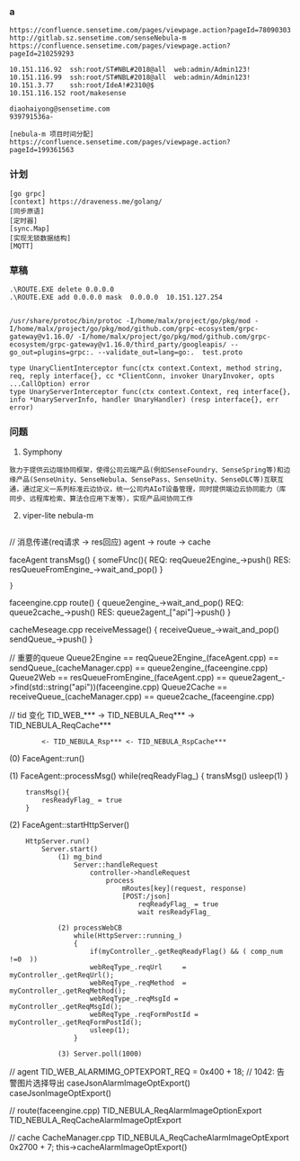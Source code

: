### a
```
https://confluence.sensetime.com/pages/viewpage.action?pageId=78090303
http://gitlab.sz.sensetime.com/senseNebula-m
https://confluence.sensetime.com/pages/viewpage.action?pageId=210259293

10.151.116.92  ssh:root/ST#NBL#2018@all  web:admin/Admin123!
10.151.116.99  ssh:root/ST#NBL#2018@all  web:admin/Admin123!
10.151.3.77	   ssh:root/IdeA!#2310@$
10.151.116.152 root/makesense

diaohaiyong@sensetime.com
939791536a-

[nebula-m 项目时间分配] https://confluence.sensetime.com/pages/viewpage.action?pageId=199361563
```

### 计划
```
[go grpc] 
[context] https://draveness.me/golang/
[同步原语] 
[定时器] 
[sync.Map] 
[实现无锁数据结构]
[MQTT]
```

### 草稿
```
.\ROUTE.EXE delete 0.0.0.0
.\ROUTE.EXE add 0.0.0.0 mask  0.0.0.0  10.151.127.254


/usr/share/protoc/bin/protoc -I/home/malx/project/go/pkg/mod -I/home/malx/project/go/pkg/mod/github.com/grpc-ecosystem/grpc-gateway@v1.16.0/ -I/home/malx/project/go/pkg/mod/github.com/grpc-ecosystem/grpc-gateway@v1.16.0/third_party/googleapis/ --go_out=plugins=grpc:. --validate_out=lang=go:.  test.proto

type UnaryClientInterceptor func(ctx context.Context, method string, req, reply interface{}, cc *ClientConn, invoker UnaryInvoker, opts ...CallOption) error
type UnaryServerInterceptor func(ctx context.Context, req interface{}, info *UnaryServerInfo, handler UnaryHandler) (resp interface{}, err error)
```

### 问题
1. Symphony
```
致力于提供云边端协同框架，使得公司云端产品(例如SenseFoundry、SenseSpring等)和边缘产品(SenseUnity、SenseNebula、SensePass、SenseUnity、SenseDLC等)互联互通，通过定义一系列标准云边协议，统一公司内AIoT设备管理，同时提供端边云协同能力（库同步、远程库检索、算法仓应用下发等），实现产品间协同工作
```
2. viper-lite nebula-m
```

```

// 消息传递(req请求 -> res回应)
agent -> route -> cache

faceAgent
	transMsg() {
		someFUnc(){
			REQ:
				reqQueue2Engine_->push()
			RES:
				resQueueFromEngine_->wait_and_pop()
		}
			
	}

faceengine.cpp
	route() {
		queue2engine_->wait_and_pop()
		REQ:
			queue2cache_->push()
		RES:
			queue2agent_["api"]->push()
	}
	
cacheMeseage.cpp
	receiveMessage() {
		receiveQueue_->wait_and_pop()
		sendQueue_->push()
	}


// 重要的queue
Queue2Engine == reqQueue2Engine_(faceAgent.cpp) == sendQueue_(cacheManager.cpp) == queue2engine_(faceengine.cpp)
Queue2Web == resQueueFromEngine_(faceAgent.cpp) == queue2agent_->find(std::string("api"))(faceengine.cpp)
Queue2Cache == receiveQueue_(cacheManager.cpp) == queue2cache_(faceengine.cpp)


// tid 变化
TID_WEB_*** -> TID_NEBULA_Req*** -> TID_NEBULA_ReqCache***

			<- TID_NEBULA_Rsp*** <- TID_NEBULA_RspCache*** 



(0)	FaceAgent::run()
	
(1)	FaceAgent::processMsg()
		while(reqReadyFlag_) {
			transMsg()
			usleep(1)
		}

		transMsg(){
			resReadyFlag_ = true
		}



(2)	FaceAgent::startHttpServer()

		HttpServer.run()
			Server.start()
				(1)	mg_bind
					Server::handleRequest
						controller->handleRequest
							process
								mRoutes[key](request, response)
								[POST:/json]
									reqReadyFlag_ = true
									wait resReadyFlag_

				(2)	processWebCB
				    while(HttpServer::running_)
				    {
			            if(myController_.getReqReadyFlag() && ( comp_num !=0  ))
		                webReqType_.reqUrl     = myController_.getReqUrl();
		                webReqType_.reqMethod  = myController_.getReqMethod();
		                webReqType_.reqMsgId = myController_.getReqMsgId();
		                webReqType_.reqFormPostId = myController_.getReqFormPostId();
		    	        usleep(1);
				    }

				(3)	Server.poll(1000)


// agent
TID_WEB_ALARMIMG_OPTEXPORT_REQ				= 0x400 + 18;  // 1042:  告警图片选择导出
	caseJsonAlarmImageOptExport()
		caseJsonImageOptExport()

// route(faceengine.cpp)
TID_NEBULA_ReqAlarmImageOptionExport
	TID_NEBULA_ReqCacheAlarmImageOptExport

// cache
CacheManager.cpp
	TID_NEBULA_ReqCacheAlarmImageOptExport	0x2700 + 7;
		this->cacheAlarmImageOptExport()